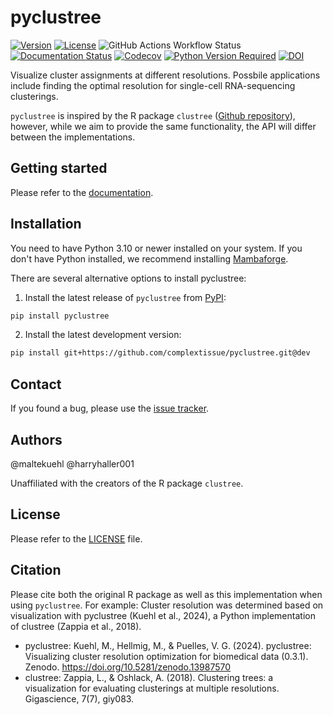 # pyclustree

[![Version](https://img.shields.io/pypi/v/pyclustree)](https://pypi.org/project/pyclustree/)
[![License](https://img.shields.io/pypi/l/pyclustree)](https://img.shields.io/pypi/l/pyclustree)
![GitHub Actions Workflow Status](https://img.shields.io/github/actions/workflow/status/complextissue/pyclustree/test.yaml)
[![Documentation Status](https://readthedocs.org/projects/pyclustree/badge/?version=stable)](https://pyclustree.readthedocs.io/stable/?badge=stable)
[![Codecov](https://codecov.io/gh/complextissue/pyclustree/graph/badge.svg?token=45BNU20CBP)](https://codecov.io/gh/complextissue/pyclustree)
[![Python Version Required](https://img.shields.io/pypi/pyversions/pyclustree)](https://pypi.org/project/pyclustree/)
[![DOI](https://zenodo.org/badge/857752929.svg)](https://doi.org/10.5281/zenodo.13987570)

Visualize cluster assignments at different resolutions. Possbile applications include finding the optimal resolution for
single-cell RNA-sequencing clusterings.

`pyclustree` is inspired by the R package `clustree` ([Github repository](https://github.com/lazappi/clustree)), however, while we aim to provide the same functionality, the API
will differ between the implementations.

## Getting started

Please refer to the [documentation][link-docs].

## Installation

You need to have Python 3.10 or newer installed on your system. If you don't have
Python installed, we recommend installing [Mambaforge](https://github.com/conda-forge/miniforge#mambaforge).

There are several alternative options to install pyclustree:

1. Install the latest release of `pyclustree` from [PyPI][link-pypi]:

```bash
pip install pyclustree
```

2. Install the latest development version:

```bash
pip install git+https://github.com/complextissue/pyclustree.git@dev
```

## Contact

If you found a bug, please use the [issue tracker][issue-tracker].

## Authors

@maltekuehl
@harryhaller001

Unaffiliated with the creators of the R package `clustree`.

## License

Please refer to the [LICENSE][license] file.

## Citation

Please cite both the original R package as well as this implementation when using `pyclustree`. For example: Cluster resolution was determined based on visualization with pyclustree (Kuehl et al., 2024), a Python implementation of clustree (Zappia et al., 2018).

-   pyclustree: Kuehl, M., Hellmig, M., & Puelles, V. G. (2024). pyclustree: Visualizing cluster resolution optimization for biomedical data (0.3.1). Zenodo. https://doi.org/10.5281/zenodo.13987570
-   clustree: Zappia, L., & Oshlack, A. (2018). Clustering trees: a visualization for evaluating clusterings at multiple resolutions. Gigascience, 7(7), giy083.

[license]: https://github.com/complextissue/pyclustree/blob/main/LICENSE
[issue-tracker]: https://github.com/complextissue/pyclustree/issues
[changelog]: https://pyclustree.readthedocs.io/latest/changelog.html
[link-docs]: https://pyclustree.readthedocs.io
[link-pypi]: https://pypi.org/project/pyclustree
